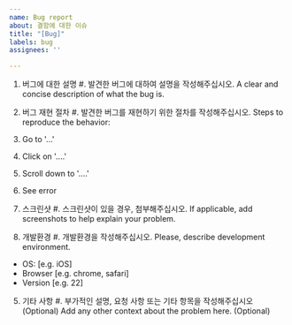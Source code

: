 ```yaml
---
name: Bug report
about: 결함에 대한 이슈
title: "[Bug]"
labels: bug
assignees: ''

---
```


1. 버그에 대한 설명
#. 발견한 버그에 대하여 설명을 작성해주십시오.
    A clear and concise description of what the bug is.

2. 버그 재현 절차
#. 발견한 버그를 재현하기 위한 절차를 작성해주십시오.
    Steps to reproduce the behavior:
1. Go to '...'
2. Click on '....'
3. Scroll down to '....'
4. See error

3. 스크린샷
#. 스크린샷이 있을 경우, 첨부해주십시오.
   If applicable, add screenshots to help explain your problem.

4. 개발환경
#. 개발환경을 작성해주십시오.
   Please, describe development environment. 
 - OS: [e.g. iOS]
 - Browser [e.g. chrome, safari]
 - Version [e.g. 22]

5. 기타 사항
#. 부가적인 설명, 요청 사항 또는 기타 항목을 작성해주십시오 (Optional)
   Add any other context about the problem here. (Optional)

